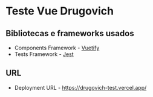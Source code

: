 # Teste Vue Drugovich

## Bibliotecas e frameworks usados

- Components Framework - [Vuetify](https://vuetifyjs.com/en/)
- Tests Framework - [Jest](https://jestjs.io/pt-BR/) 

## URL
- Deployment URL - https://drugovich-test.vercel.app/


